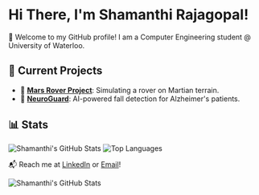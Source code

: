 # Hi There, I'm Shamanthi Rajagopal!
🌟 Welcome to my GitHub profile! I am a Computer Engineering student @ University of Waterloo.

## 🔭 Current Projects
- 🌌 **[Mars Rover Project](https://github.com/shamanthi-rajagopal/MarsRoverProj)**: Simulating a rover on Martian terrain.
- 🧠 **[NeuroGuard](https://github.com/shamanthi-rajagopal/NeuroGuard)**: AI-powered fall detection for Alzheimer's patients.

## 📊 Stats
![Shamanthi's GitHub Stats](https://github-readme-stats.vercel.app/api?username=shamanthi-rajagopal&show_icons=true&theme=radical)
![Top Languages](https://github-readme-stats.vercel.app/api/top-langs/?username=shamanthi-rajagopal&layout=compact&theme=radical)


📬 Reach me at [LinkedIn](https://www.linkedin.com/in/shamanthi-rajagopal) or [Email](mailto:s2rajago@uwaterloo.ca)!

![Shamanthi's GitHub Stats](https://github-readme-stats.vercel.app/api?username=shamanthi-rajagopal&show_icons=true&theme=radical)
